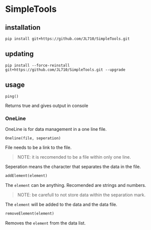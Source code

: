 # SimpleTools

## installation
```
pip install git+https://github.com/JL710/SimpleTools.git
```
## updating
```
pip install --force-reinstall git+https://github.com/JL710/SimpleTools.git --upgrade
```
## usage
```
ping()
```
Returns true and gives output in console

### OneLine
OneLine is for data management in a one line file.
```
Oneline(file, seperation)
```
File needs to be a link to the file.
> NOTE: it is recomended to be a file within only one line.

Seperation means the character that separates the data in the file.

```python
addElement(element)
```
The `element` can be anything. Recomended are strings and numbers.
> NOTE: be carefull to not store data within the separation mark.

The `element` will be added to the data and the data file.

```Python
removeElement(element)
```
Removes the `element` from the data list.